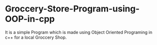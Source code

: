 # Groccery-Store-Program-using-OOP-in-cpp
It is a simple Program which is made using Object Oriented Programing in c++ for a local Groccery Shop.
